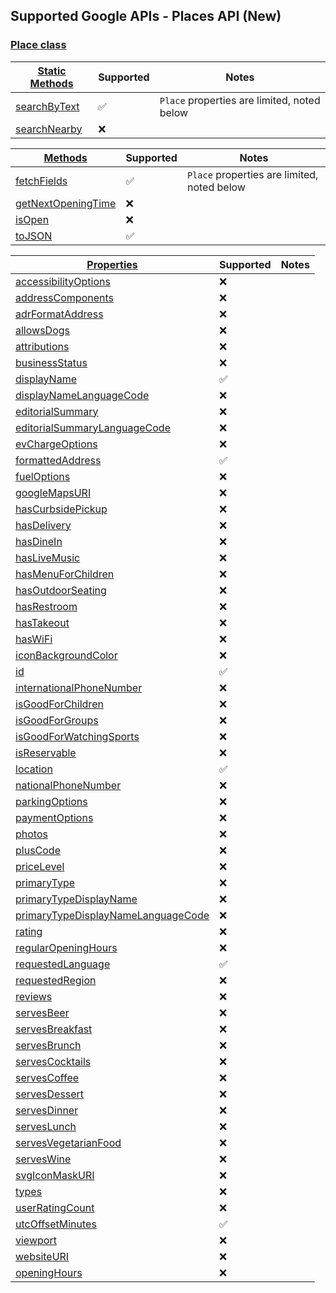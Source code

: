 ## Supported Google APIs - Places API (New)

### [Place class](https://developers-dot-devsite-v2-prod.appspot.com/maps/documentation/javascript/reference/place#Place)

| [Static Methods](https://developers-dot-devsite-v2-prod.appspot.com/maps/documentation/javascript/reference/place#Place-Static-Methods) | Supported          | Notes                                       |
| --------------------------------------------------------------------------------------------------------------------------------------- | ------------------ | ------------------------------------------- |
| [searchByText](https://developers-dot-devsite-v2-prod.appspot.com/maps/documentation/javascript/reference/place#Place.searchByText)     | :white_check_mark: | `Place` properties are limited, noted below |
| [searchNearby](https://developers-dot-devsite-v2-prod.appspot.com/maps/documentation/javascript/reference/place#Place.searchNearby)     | :x:                |                                             |

| [Methods](https://developers-dot-devsite-v2-prod.appspot.com/maps/documentation/javascript/reference/place#Place-Methods)                       | Supported          | Notes                                       |
| ----------------------------------------------------------------------------------------------------------------------------------------------- | ------------------ | ------------------------------------------- |
| [fetchFields](https://developers-dot-devsite-v2-prod.appspot.com/maps/documentation/javascript/reference/place#Place.fetchFields)               | :white_check_mark: | `Place` properties are limited, noted below |
| [getNextOpeningTime](https://developers-dot-devsite-v2-prod.appspot.com/maps/documentation/javascript/reference/place#Place.getNextOpeningTime) | :x:                |                                             |
| [isOpen](https://developers-dot-devsite-v2-prod.appspot.com/maps/documentation/javascript/reference/place#Place.isOpen)                         | :x:                |                                             |
| [toJSON](https://developers-dot-devsite-v2-prod.appspot.com/maps/documentation/javascript/reference/place#Place.toJSON)                         | :white_check_mark: |                                             |

| [Properties](https://developers-dot-devsite-v2-prod.appspot.com/maps/documentation/javascript/reference/place#Place-Properties)                                                 | Supported          | Notes |
| ------------------------------------------------------------------------------------------------------------------------------------------------------------------------------- | ------------------ | ----- |
| [accessibilityOptions](https://developers-dot-devsite-v2-prod.appspot.com/maps/documentation/javascript/reference/place#Place.accessibilityOptions)                             | :x:                |       |
| [addressComponents](https://developers-dot-devsite-v2-prod.appspot.com/maps/documentation/javascript/reference/place#Place.addressComponents)                                   | :x:                |       |
| [adrFormatAddress](https://developers-dot-devsite-v2-prod.appspot.com/maps/documentation/javascript/reference/place#Place.adrFormatAddress)                                     | :x:                |       |
| [allowsDogs](https://developers-dot-devsite-v2-prod.appspot.com/maps/documentation/javascript/reference/place#Place.allowsDogs)                                                 | :x:                |       |
| [attributions](https://developers-dot-devsite-v2-prod.appspot.com/maps/documentation/javascript/reference/place#Place.attributions)                                             | :x:                |       |
| [businessStatus](https://developers-dot-devsite-v2-prod.appspot.com/maps/documentation/javascript/reference/place#Place.businessStatus)                                         | :x:                |       |
| [displayName](https://developers-dot-devsite-v2-prod.appspot.com/maps/documentation/javascript/reference/place#Place.displayName)                                               | :white_check_mark: |       |
| [displayNameLanguageCode](https://developers-dot-devsite-v2-prod.appspot.com/maps/documentation/javascript/reference/place#Place.displayNameLanguageCode)                       | :x:                |       |
| [editorialSummary](https://developers-dot-devsite-v2-prod.appspot.com/maps/documentation/javascript/reference/place#Place.editorialSummary)                                     | :x:                |       |
| [editorialSummaryLanguageCode](https://developers-dot-devsite-v2-prod.appspot.com/maps/documentation/javascript/reference/place#Place.editorialSummaryLanguageCode)             | :x:                |       |
| [evChargeOptions](https://developers-dot-devsite-v2-prod.appspot.com/maps/documentation/javascript/reference/place#Place.evChargeOptions)                                       | :x:                |       |
| [formattedAddress](https://developers-dot-devsite-v2-prod.appspot.com/maps/documentation/javascript/reference/place#Place.formattedAddress)                                     | :white_check_mark: |       |
| [fuelOptions](https://developers-dot-devsite-v2-prod.appspot.com/maps/documentation/javascript/reference/place#Place.fuelOptions)                                               | :x:                |       |
| [googleMapsURI](https://developers-dot-devsite-v2-prod.appspot.com/maps/documentation/javascript/reference/place#Place.googleMapsURI)                                           | :x:                |       |
| [hasCurbsidePickup](https://developers-dot-devsite-v2-prod.appspot.com/maps/documentation/javascript/reference/place#Place.hasCurbsidePickup)                                   | :x:                |       |
| [hasDelivery](https://developers-dot-devsite-v2-prod.appspot.com/maps/documentation/javascript/reference/place#Place.hasDelivery)                                               | :x:                |       |
| [hasDineIn](https://developers-dot-devsite-v2-prod.appspot.com/maps/documentation/javascript/reference/place#Place.hasDineIn)                                                   | :x:                |       |
| [hasLiveMusic](https://developers-dot-devsite-v2-prod.appspot.com/maps/documentation/javascript/reference/place#Place.hasLiveMusic)                                             | :x:                |       |
| [hasMenuForChildren](https://developers-dot-devsite-v2-prod.appspot.com/maps/documentation/javascript/reference/place#Place.hasMenuForChildren)                                 | :x:                |       |
| [hasOutdoorSeating](https://developers-dot-devsite-v2-prod.appspot.com/maps/documentation/javascript/reference/place#Place.hasOutdoorSeating)                                   | :x:                |       |
| [hasRestroom](https://developers-dot-devsite-v2-prod.appspot.com/maps/documentation/javascript/reference/place#Place.hasRestroom)                                               | :x:                |       |
| [hasTakeout](https://developers-dot-devsite-v2-prod.appspot.com/maps/documentation/javascript/reference/place#Place.hasTakeout)                                                 | :x:                |       |
| [hasWiFi](https://developers-dot-devsite-v2-prod.appspot.com/maps/documentation/javascript/reference/place#Place.hasWiFi)                                                       | :x:                |       |
| [iconBackgroundColor](https://developers-dot-devsite-v2-prod.appspot.com/maps/documentation/javascript/reference/place#Place.iconBackgroundColor)                               | :x:                |       |
| [id](https://developers-dot-devsite-v2-prod.appspot.com/maps/documentation/javascript/reference/place#Place.id)                                                                 | :white_check_mark: |       |
| [internationalPhoneNumber](https://developers-dot-devsite-v2-prod.appspot.com/maps/documentation/javascript/reference/place#Place.internationalPhoneNumber)                     | :x:                |       |
| [isGoodForChildren](https://developers-dot-devsite-v2-prod.appspot.com/maps/documentation/javascript/reference/place#Place.isGoodForChildren)                                   | :x:                |       |
| [isGoodForGroups](https://developers-dot-devsite-v2-prod.appspot.com/maps/documentation/javascript/reference/place#Place.isGoodForGroups)                                       | :x:                |       |
| [isGoodForWatchingSports](https://developers-dot-devsite-v2-prod.appspot.com/maps/documentation/javascript/reference/place#Place.isGoodForWatchingSports)                       | :x:                |       |
| [isReservable](https://developers-dot-devsite-v2-prod.appspot.com/maps/documentation/javascript/reference/place#Place.isReservable)                                             | :x:                |       |
| [location](https://developers-dot-devsite-v2-prod.appspot.com/maps/documentation/javascript/reference/place#Place.location)                                                     | :white_check_mark: |       |
| [nationalPhoneNumber](https://developers-dot-devsite-v2-prod.appspot.com/maps/documentation/javascript/reference/place#Place.nationalPhoneNumber)                               | :x:                |       |
| [parkingOptions](https://developers-dot-devsite-v2-prod.appspot.com/maps/documentation/javascript/reference/place#Place.parkingOptions)                                         | :x:                |       |
| [paymentOptions](https://developers-dot-devsite-v2-prod.appspot.com/maps/documentation/javascript/reference/place#Place.paymentOptions)                                         | :x:                |       |
| [photos](https://developers-dot-devsite-v2-prod.appspot.com/maps/documentation/javascript/reference/place#Place.photos)                                                         | :x:                |       |
| [plusCode](https://developers-dot-devsite-v2-prod.appspot.com/maps/documentation/javascript/reference/place#Place.plusCode)                                                     | :x:                |       |
| [priceLevel](https://developers-dot-devsite-v2-prod.appspot.com/maps/documentation/javascript/reference/place#Place.priceLevel)                                                 | :x:                |       |
| [primaryType](https://developers-dot-devsite-v2-prod.appspot.com/maps/documentation/javascript/reference/place#Place.primaryType)                                               | :x:                |       |
| [primaryTypeDisplayName](https://developers-dot-devsite-v2-prod.appspot.com/maps/documentation/javascript/reference/place#Place.primaryTypeDisplayName)                         | :x:                |       |
| [primaryTypeDisplayNameLanguageCode](https://developers-dot-devsite-v2-prod.appspot.com/maps/documentation/javascript/reference/place#Place.primaryTypeDisplayNameLanguageCode) | :x:                |       |
| [rating](https://developers-dot-devsite-v2-prod.appspot.com/maps/documentation/javascript/reference/place#Place.rating)                                                         | :x:                |       |
| [regularOpeningHours](https://developers-dot-devsite-v2-prod.appspot.com/maps/documentation/javascript/reference/place#Place.regularOpeningHours)                               | :x:                |       |
| [requestedLanguage](https://developers-dot-devsite-v2-prod.appspot.com/maps/documentation/javascript/reference/place#Place.requestedLanguage)                                   | :white_check_mark: |       |
| [requestedRegion](https://developers-dot-devsite-v2-prod.appspot.com/maps/documentation/javascript/reference/place#Place.requestedRegion)                                       | :x:                |       |
| [reviews](https://developers-dot-devsite-v2-prod.appspot.com/maps/documentation/javascript/reference/place#Place.reviews)                                                       | :x:                |       |
| [servesBeer](https://developers-dot-devsite-v2-prod.appspot.com/maps/documentation/javascript/reference/place#Place.servesBeer)                                                 | :x:                |       |
| [servesBreakfast](https://developers-dot-devsite-v2-prod.appspot.com/maps/documentation/javascript/reference/place#Place.servesBreakfast)                                       | :x:                |       |
| [servesBrunch](https://developers-dot-devsite-v2-prod.appspot.com/maps/documentation/javascript/reference/place#Place.servesBrunch)                                             | :x:                |       |
| [servesCocktails](https://developers-dot-devsite-v2-prod.appspot.com/maps/documentation/javascript/reference/place#Place.servesCocktails)                                       | :x:                |       |
| [servesCoffee](https://developers-dot-devsite-v2-prod.appspot.com/maps/documentation/javascript/reference/place#Place.servesCoffee)                                             | :x:                |       |
| [servesDessert](https://developers-dot-devsite-v2-prod.appspot.com/maps/documentation/javascript/reference/place#Place.servesDessert)                                           | :x:                |       |
| [servesDinner](https://developers-dot-devsite-v2-prod.appspot.com/maps/documentation/javascript/reference/place#Place.servesDinner)                                             | :x:                |       |
| [servesLunch](https://developers-dot-devsite-v2-prod.appspot.com/maps/documentation/javascript/reference/place#Place.servesLunch)                                               | :x:                |       |
| [servesVegetarianFood](https://developers-dot-devsite-v2-prod.appspot.com/maps/documentation/javascript/reference/place#Place.servesVegetarianFood)                             | :x:                |       |
| [servesWine](https://developers-dot-devsite-v2-prod.appspot.com/maps/documentation/javascript/reference/place#Place.servesWine)                                                 | :x:                |       |
| [svgIconMaskURI](https://developers-dot-devsite-v2-prod.appspot.com/maps/documentation/javascript/reference/place#Place.svgIconMaskURI)                                         | :x:                |       |
| [types](https://developers-dot-devsite-v2-prod.appspot.com/maps/documentation/javascript/reference/place#Place.types)                                                           | :x:                |       |
| [userRatingCount](https://developers-dot-devsite-v2-prod.appspot.com/maps/documentation/javascript/reference/place#Place.userRatingCount)                                       | :x:                |       |
| [utcOffsetMinutes](https://developers-dot-devsite-v2-prod.appspot.com/maps/documentation/javascript/reference/place#Place.utcOffsetMinutes)                                     | :white_check_mark: |       |
| [viewport](https://developers-dot-devsite-v2-prod.appspot.com/maps/documentation/javascript/reference/place#Place.viewport)                                                     | :x:                |       |
| [websiteURI](https://developers-dot-devsite-v2-prod.appspot.com/maps/documentation/javascript/reference/place#Place.websiteURI)                                                 | :x:                |       |
| [openingHours](https://developers-dot-devsite-v2-prod.appspot.com/maps/documentation/javascript/reference/place#Place.openingHours)                                             | :x:                |       |
